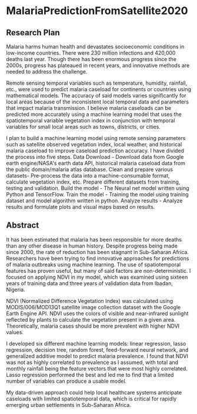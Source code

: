 # MalariaPredictionFromSatellite2020


## Research Plan
Malaria harms human health and devastates socioeconomic conditions in low-income countries. There were 230 million infections and 420,000 deaths last year. Though there has been enormous progress since the 2000s, progress has plateaued in recent years, and innovative methods are needed to address the challenge. 

Remote sensing temporal variables such as temperature, humidity, rainfall, etc., were used to predict malaria caseload for continents or countries using mathematical models. The accuracy of said models varies significantly for local areas because of the inconsistent local temporal data and parameters that impact malaria transmission. I believe malaria caseloads can be predicted more accurately using a machine learning model that uses the spatiotemporal variable vegetation index in conjunction with temporal variables for small local areas such as towns, districts, or cities. 

I plan to build a machine learning model using remote sensing parameters such as satellite observed vegetation index, local weather, and historical malaria caseload to improve caseload prediction accuracy. I have divided the process into five steps.
Data Download - Download data from Google earth engine/NASA's earth data API, historical malaria caseload data from the public domain/malaria atlas database.
Clean and prepare various datasets- Pre-process the data into a machine-consumable format, calculate vegetation index, etc. Prepare different datasets from training, testing and validation.
Build the model - The Neural net model written using Python and TensorFlow.
Train the model - Training the model using training dataset and model algorithm written in python.
Analyze results - Analyze results and formulate plots and visual maps based on results.


## Abstract
It has been estimated that malaria has been responsible for more deaths than any other disease in human history. Despite progress being made since 2000, the rate of reduction has been stagnant in Sub-Saharan Africa. Researchers have been trying to find innovative approaches for predictions of malaria outbreaks using machine learning. The use of spatiotemporal features has proven useful, but many of said factors are non-deterministic. I focused on applying NDVI in my model, which was examined using sixteen years of training data and three years of validation data from Ibadan, Nigeria.

NDVI (Normalized Difference Vegetation Index) was calculated using MODIS/006/MOD13Q1 satellite image collection dataset with the Google Earth Engine API. NDVI uses the colors of visible and near-infrared sunlight reflected by plants to calculate the vegetation present in a given area. Theoretically, malaria cases should be more prevalent with higher NDVI values. 

I developed six different machine learning models: linear regression, lasso regression, decision tree, random forest, feed-forward neural network, and generalized additive model to predict malaria prevalence. 
I found that NDVI was not as highly correlated to prevalence as I assumed, with total and monthly rainfall being the feature vectors that were most highly correlated. Lasso regression performed the best and led me to find that a limited number of variables can produce a usable model.

My data-driven approach could help local healthcare systems anticipate caseloads with limited spatiotemporal data, which is critical for rapidly emerging urban settlements in Sub-Saharan Africa.
